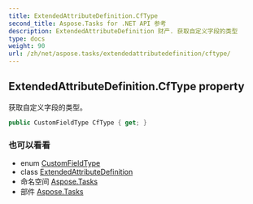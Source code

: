 ```yaml
---
title: ExtendedAttributeDefinition.CfType
second_title: Aspose.Tasks for .NET API 参考
description: ExtendedAttributeDefinition 财产. 获取自定义字段的类型
type: docs
weight: 90
url: /zh/net/aspose.tasks/extendedattributedefinition/cftype/
---
```

## ExtendedAttributeDefinition.CfType property

获取自定义字段的类型。

```csharp
public CustomFieldType CfType { get; }
```

### 也可以看看

* enum [CustomFieldType](../../customfieldtype/)
* class [ExtendedAttributeDefinition](../)
* 命名空间 [Aspose.Tasks](../../extendedattributedefinition/)
* 部件 [Aspose.Tasks](../../../)


